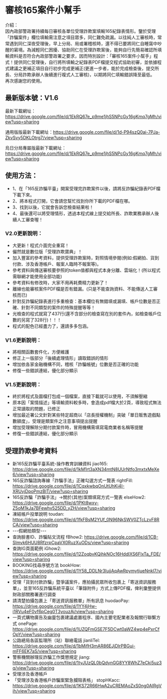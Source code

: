 # 審核165案件小幫手


介紹：<br>
因內政部警政署持續每日審核各單位受理詐欺案填輸165紀錄表情形。鑒於受理「詐騙案件」欄位填輸需注意之項目眾多，同仁難免疏漏。以往純人工審核時，常常遇到同仁深夜受理後，早上分局、局或署稽核時，還不得已要將同仁自睡窩中吵醒的窘境。為減輕同仁困擾、協助同仁在受理詐欺案後，能夠自行先簡易確認所填輸資料是否符合內政部警政署之要求，因而特別設計：「審核165案件小幫手」程式！提供同仁受理後，自行將所填輸之紀錄表PDF檔提交程式協助初審，並依據程式建議之更補正項目自行初步完成更補正(更進一步者，能於完成檢查後，提交所長、分局詐欺承辦人後續進行複式人工審核)，以期將同仁填輸錯誤降至最低。<br>
再次感謝您的使用。<br>

## 最新版本號：V1.6<br>

最新下載網址：https://drive.google.com/file/d/1EkRQ67e_p9me1jhS5NPcGy16gKmq7gMh/view?usp=sharing<br>

通用版版最新下載網址：https://drive.google.com/file/d/1d-P94szQ0ai-7PJa-ZkvSvy5DKLOtrg7/view?usp=sharing<br>

烏日分局專屬版最新下載網址：https://drive.google.com/file/d/1EkRQ67e_p9me1jhS5NPcGy16gKmq7gMh/view?usp=sharing<br>

## 使用方法：<br>

* 1、在「165反詐騙平臺」開案受理完詐欺案件以後，請將反詐騙紀錄表PDF檔下載下來。<br>
* 2、將本程式打開，它會請您幫忙找到你所下載的PDF檔在哪。<br>
* 3、找到以後，它就會告訴您檢查結果啦！<br>
* 4、最後還可以將受理情形，透過本程式線上提交給所長、詐欺業務承辦人後續人工審查喔！<br>

### V2.0更新說明：
* 大更新！程式介面完全重寫！
* 儼然就是數位版「受理詐欺寶典」！
* 加入豐富的參考資料，提供受理詐欺案時，對照情境參閱(例如:假網拍、貨到付款、涉及香港帳戶、報案人臨時不報案等)。
* 參考資料與傳送審核要參照的token值都與程式本身分離、雲端化！(所以程式需聯網才能使用全部功能)
* 參考資料有修改時，大家不用再耗費精力更新了！
* 離線也能審核案件PDF檔是否有錯漏。(只是不能查詢資料、不能傳送人工審核而已)
* 針對反詐騙紀錄表進行多重檢查：基本欄位有無錯填或漏填、帳戶位數是否正確、針對不同類型的案件的特殊提醒等等！
* 光檢查的程式就寫了437行(還不含部分的檢查寫在別的套件內，如檢查帳戶位數的另寫了328行)！！！
* 程式的配色已經盡力了，還請多多包涵。

### V1.6更新說明：
* 將相關函數套件化，方便維護
* 修正上一版部分「後續處理情形」讀取錯誤的情形
* 增加依各家金融機構不同，稽核「詐騙帳號」位數是否正確的功能
* 修復一些錯誤連結，優化部分顯示

### V1.5更新說明：
* 終於將程式及圖檔打包成一個檔案，直接下載就可以使用，不須解壓縮
* 原本因「案情描述」等填輸資料較多時，會造成pdf檔大於2頁，導致程式無法正常讀取的問題，已修正
* 增加最近署公文針對某些特定超商以「店長授權機制」突破「單日販售遊戲點數額度」，受理是類案件之注意事項提出提醒
* 增加受理解除分期付款案件時，冒用機構需填寫電商業者名稱等提醒
* 修復一些錯誤連結，優化部分顯示

## 受理詐欺參考資料
* 新165反詐騙平臺系統-操作教育訓練資料 jiao165: https://drive.google.com/file/d/1kM1rt3aXN34mtN8UUrNtfo3mxtxMeXe6/view?usp=sharing
* 165反詐騙諮詢專線「詐騙手法」正確勾選方式一覽表 rightFill: https://drive.google.com/file/d/1CqxkwbqOnUtUhKi4I-XRUvjDpoPmzBlT/view?usp=sharing
* 165反詐騙「詐騙手法」→關於(其他)案類填寫方式一覽表 elseHow2: https://drive.google.com/file/d/1PKt8wxy-Z5oM1kJa7BFewhv525DD_yZH/view?usp=sharing
* 凍結帳戶投單說明 toudan: https://drive.google.com/file/d/1fkFBsM2YUf_0N96NkSWV0ZTcLzvF8RCA/view?usp=sharing
* ---假網拍類型---
* 查詢臉書ID、詐騙貼文流程 fBhow2: https://drive.google.com/file/d/1CB-Slmvk6HUU8RfzrpCpaVX0RuzXuODs/view?usp=sharing
* 查詢IG頁面範例 iGhow2: https://drive.google.com/file/d/12ZoqbvKQihkNOc16HddIXS6FlxTa_FDE/view?usp=sharing
* BOOKING找尋序號方法 bookHow: https://drive.google.com/file/d/1Y58_DDLNr3IujjAqAwRpymytjueNnkl7/view?usp=sharing
* 受理「貨到付款詐騙」暨爭議案件，應拍攝民眾所收包裹上「寄送資訊服務單」，並至165反詐騙系統平臺以「筆錄附件」方式上傳PDF檔，俾利彙整提供財政部關務署進行調查 
* 請清楚拍攝包裹上「寄送資訊服務單」所有訊息 huodaoPay: https://drive.google.com/file/d/1YY4jHw-i1RVu4eF0vf6pCeg0T3youzAj/view?usp=sharing
* 一頁式購物廣告及幽靈包裹建議處置程序、國內主要宅配業者及報關行聯繫方式 onePage: https://drive.google.com/file/d/1UZQFmGSE7F5DCwt0aWZ4wp4ePxrCfOpY/view?usp=sharing
* 公路總局各區監理所（站）聯絡電話 jianliTel: https://drive.google.com/file/d/1bMifH3mAR86EJjDlrPBGui-mFF6EK7aS/view?usp=sharing
* 警察機關辦理反詐騙工作獎懲規定 jiang: https://drive.google.com/file/d/1tyJUzQL0bQdynGG8YY8WhZ7eCki5uz3q/view?usp=sharing
* 受理涉及香港帳戶
* 「受理涉及香港帳戶詐騙案緊急攔阻表格」 stopHKacc: https://drive.google.com/file/d/1KS72R66HwA2uCREMAoZxS0ng0AIRgVih/view?usp=sharing
